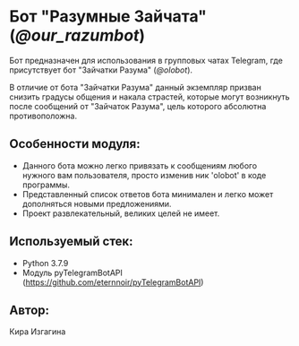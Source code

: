 # Бот "Разумные Зайчата" (*@our_razumbot*)

Бот предназначен для использования в групповых чатах Telegram, где присутствует бот "Зайчатки Разума" (*@olobot*).

В отличие от бота "Зайчатки Разума" данный экземпляр призван снизить градусы общения и накала страстей, которые могут возникнуть после сообщений от "Зайчаток Разума", цель которого абсолютна противоположна.

## Особенности модуля:
- Данного бота можно легко привязать к сообщениям любого нужного вам пользователя, просто изменив ник 'olobot' в коде программы.
- Представленный список ответов бота минимален и легко может дополняться новыми предложениями.
- Проект развлекательный, великих целей не имеет.

## Используемый стек: 
- Python 3.7.9
- Модуль pyTelegramBotAPI (https://github.com/eternnoir/pyTelegramBotAPI)

## Автор:
Кира Изгагина


